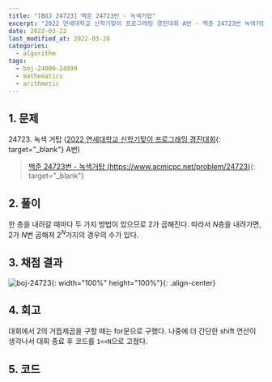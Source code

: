 ```yaml
---
title: "[BOJ 24723] 백준 24723번 - 녹색거탑"
excerpt: "2022 연세대학교 신학기맞이 프로그래밍 경진대회 A번 - 백준 24723번 녹색거탑 풀이"
date: 2022-03-22
last_modified_at: 2022-03-28
categories:
  - algorithm
tags:
  - boj-24000-24999
  - mathematics
  - arithmetic
---
```


## 1. 문제
$24723$. 녹색 거탑 ([2022 연세대학교 신학기맞이 프로그래밍 경진대회](https://burningfalls.github.io/contest/yonsei-baekjoon-contest/){: target="_blank"} A번)

> [백준 24723번 - 녹색거탑 (https://www.acmicpc.net/problem/24723)](https://www.acmicpc.net/problem/24723){: target="_blank"}

## 2. 풀이

한 층을 내려갈 때마다 두 가지 방법이 있으므로 $2$가 곱해진다. 따라서 $N$층을 내려가면, $2$가 $N$번 곱해져 $2^N$가지의 경우의 수가 있다.

## 3. 채점 결과

![boj-24723](https://user-images.githubusercontent.com/30232837/159595606-5b9a142f-7288-4999-a621-18869842adf6.png "boj-24723"){: width="100%" height="100%"}{: .align-center}

## 4. 회고

대회에서 $2$의 거듭제곱을 구할 때는 for문으로 구했다. 나중에 더 간단한 shift 연산이 생각나서 대회 종료 후 코드를 `1<<N`으로 고쳤다.

## 5. 코드

<script src="https://gist.github.com/BurningFalls/c616c6135f58c19530da0dce9c40cafa.js"></script>